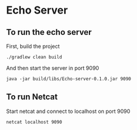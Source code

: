 # Echo Server

## To run the echo server

First, build the project

`./gradlew clean build`


And then start the server in port 9090 

`java -jar build/libs/Echo-server-0.1.0.jar 9090`


## To run Netcat

Start netcat and connect to localhost on port 9090

`netcat localhost 9090`